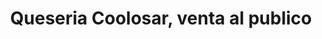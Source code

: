 ---
title: "Queseria Coolosar, venta al publico"
url: /losar-de-la-vera/queseria-coolosar-venta-al-publico/
shop: Käse
---